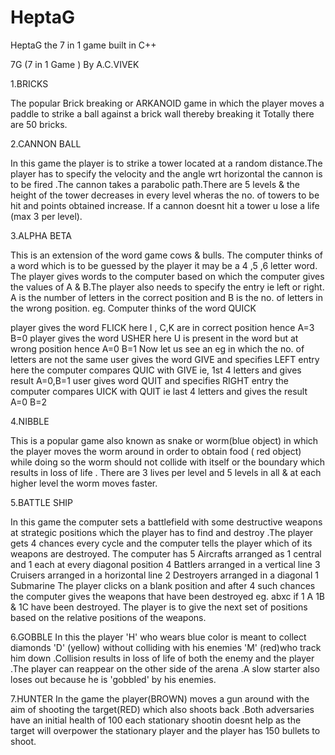 # HeptaG
HeptaG the 7 in 1 game built in C++

7G   (7 in 1 Game )
By
A.C.VIVEK

1.BRICKS

The popular Brick breaking or ARKANOID game in which the player moves a paddle to strike a ball against a brick wall thereby breaking it
Totally there are 50 bricks.

2.CANNON BALL

In this game the player is to strike a tower located at a random distance.The player has to specify the velocity and the angle wrt horizontal the cannon is to be fired .The cannon takes a parabolic path.There are 5 levels & the height of the tower decreases in every level wheras the no. of towers to be hit and points obtained increase.
If a cannon doesnt hit a tower u lose a life (max 3 per level).

3.ALPHA BETA

This is an extension of the word game cows & bulls.
The computer thinks of a word which is to be guessed by the player it may be a 4 ,5 ,6 letter word.
The player gives words to the computer based on which the computer gives the values of A & B.The player also needs to specify the entry ie left or right.
A is the number of letters in the correct position and B is the no. of letters in the wrong position.
eg.
Computer thinks of the word QUICK

player gives the word             FLICK
here I , C,K  are in correct position hence A=3 B=0
player gives the word             USHER
here U is present in the word but at wrong position hence  A=0 B=1
Now let us see an eg in which the no. of letters are not the same
user  gives the word                GIVE
and specifies LEFT entry
here the computer compares QUIC  with GIVE ie, 1st 4 letters and gives result
A=0,B=1
user gives word QUIT and specifies RIGHT entry
the computer compares UICK with QUIT ie last 4 letters and gives the result
A=0 B=2

4.NIBBLE

This is a popular game also known as snake or worm(blue object)  in which the player moves the worm around in order to obtain food ( red object)  while doing so the worm should not collide with itself or the boundary which results in loss of life . There are 3 lives per level and 5 levels in all & at each higher level the worm moves faster.

5.BATTLE SHIP

In this game the computer sets a battlefield with some destructive weapons at strategic positions which the player has to find and destroy .The player gets 4 chances every cycle and the computer tells the player which of its weapons are destroyed.
The computer has 
5 Aircrafts arranged as 1 central and 1 each at every diagonal position
4 Battlers arranged in a vertical line
3 Cruisers arranged in a horizontal line
2 Destroyers arranged in a diagonal
1 Submarine 
The player clicks on a blank position and after 4 such chances the computer gives the weapons that have been destroyed 
eg. abxc	if 1 A 1B & 1C have been destroyed.
The player is to give the next set of positions based on the relative positions of the weapons.

6.GOBBLE
In this the player 'H' who wears blue color is meant to collect diamonds 'D' (yellow) without colliding with his enemies 'M' (red)who track him down .Collision results in loss of life  of both the enemy and the player .The player can reappear on the other side of the arena .A slow starter also loses out because he is 'gobbled' by his enemies.

7.HUNTER
In the game the player(BROWN) moves a gun around with the aim of shooting the target(RED) which also shoots back .Both adversaries have an initial health of 100 each stationary shootin doesnt help as the target will overpower the stationary player and the player has 150 bullets to shoot.
